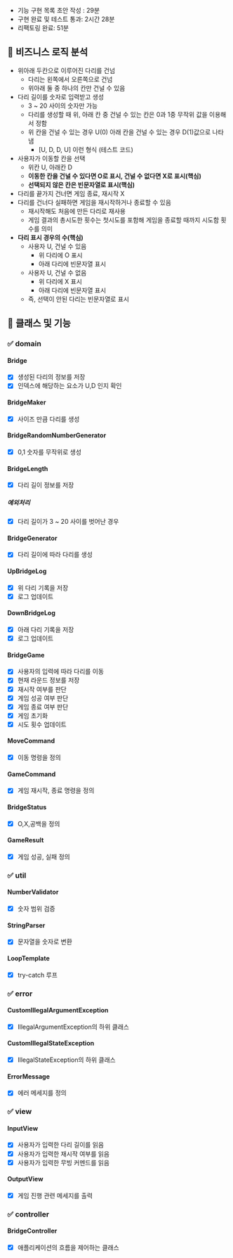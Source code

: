 
- 기능 구현 목록 초안 작성 : 29분
- 구현 완료 및 테스트 통과: 2시간 28분
- 리팩토링 완료: 51분

## 🎯 비즈니스 로직 분석

- 위아래 두칸으로 이루어진 다리를 건넘
    - 다리는 왼쪽에서 오른쪽으로 건넘
    - 위아래 둘 중 하나의 칸만 건널 수 있음
- 다리 길이를 숫자로 입력받고 생성
    - 3 ~ 20 사이의 숫자만 가능
    - 다리를 생성할 때 위, 아래 칸 중 건널 수 있는 칸은 0과 1중 무작위 값을 이용해서 정함
    - 위 칸을 건널 수 있는 경우 U(0) 아래 칸을 건널 수 있는 경우 D(1)값으로 나타냄
        - [U, D, D, U] 이런 형식 (테스트 코드)
- 사용자가 이동할 칸을 선택
    - 위칸 U, 아래칸  D
    - **이동한 칸을 건널 수 있다면 O로 표시, 건널 수 없다면 X로 표시(핵심)**
    - **선택되지 않은 칸은 빈문자열로 표시(핵심)**
- 다리를 끝가지 건너면 게임 종료, 재시작 X
- 다리를 건너다 실패하면 게임을 재시작하거나 종료할 수 있음
    - 재시작해도 처음에 만든 다리로 재사용
    - 게임 결과의 총시도한 횟수는 첫시도를 포함해 게임을 종료할 때까지 시도함 횟수를 의미
- **다리 표시 경우의 수(핵심)** 
  - 사용자 U, 건널 수 있음
      - 위 다리에 O 표시
      - 아래 다리에 빈문자열 표시
  - 사용자 U, 건널 수 없음
      - 위 다리에 X 표시
      - 아래 다리에 빈문자열 표시
  - 즉, 선택이 안된 다리는 빈문자열로 표시


## 🎯 클래스 및 기능

### ✅ domain

#### Bridge
- [X] 생성된 다리의 정보를 저장
- [X] 인덱스에 해당하는 요소가 U,D 인지 확인

#### BridgeMaker
- [X] 사이즈 만큼 다리를 생성

#### BridgeRandomNumberGenerator
- [X] 0,1 숫자를 무작위로 생성

#### BridgeLength
- [X] 다리 길이 정보를 저장

##### 예외처리
- [X] 다리 길이가 3 ~ 20 사이를 벗어난 경우

#### BridgeGenerator
- [X] 다리 길이에 따라 다리를 생성 

#### UpBridgeLog
- [X] 위 다리 기록을 저장
- [X] 로그 업데이트

#### DownBridgeLog
- [X] 아래 다리 기록을 저장
- [X] 로그 업데이트

#### BridgeGame
- [X] 사용자의 입력에 따라 다리를 이동
- [X] 현재 라운드 정보를 저장
- [X] 재시작 여부를 판단
- [X] 게임 성공 여부 판단
- [X] 게임 종료 여부 판단
- [X] 게임 초기화
- [X] 시도 횟수 업데이트

#### MoveCommand
- [X] 이동 명령을 정의

#### GameCommand
- [X] 게임 재시작, 종료 명령을 정의

#### BridgeStatus
- [X] O,X,공백을 정의

#### GameResult
- [X] 게임 성공, 실패 정의

### ✅ util

#### NumberValidator
- [X] 숫자 범위 검증

#### StringParser
- [X] 문자열을 숫자로 변환

#### LoopTemplate
- [X] try-catch 루프

### ✅ error

#### CustomIllegalArgumentException
- [X] IllegalArgumentException의 하위 클래스

#### CustomIllegalStateException
- [X] IllegalStateException의 하위 클래스

#### ErrorMessage
- [X] 에러 메세지를 정의

### ✅ view

#### InputView
- [X] 사용자가 입력한 다리 길이를 읽음
- [X] 사용자가 입력한 재시작 여부를 읽음
- [X] 사용자가 입력한 무빙 커멘드를 읽음

#### OutputView
- [X] 게임 진행 관련 메세지를 출력

### ✅ controller

#### BridgeController
- [X] 애플리케이션의 흐름을 제어하는 클래스
